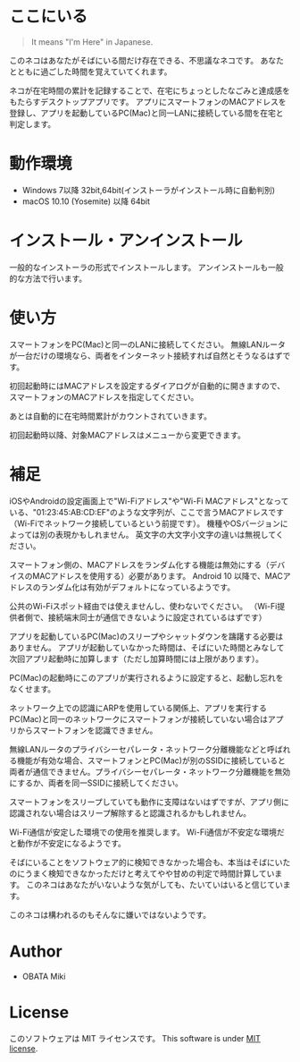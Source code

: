 # ここにいる
> It means "I'm Here" in Japanese.

このネコはあなたがそばにいる間だけ存在できる、不思議なネコです。
あなたとともに過ごした時間を覚えていてくれます。

ネコが在宅時間の累計を記録することで、在宅にちょっとしたなごみと達成感をもたらすデスクトップアプリです。
アプリにスマートフォンのMACアドレスを登録し、アプリを起動しているPC(Mac)と同一LANに接続している間を在宅と判定します。

# 動作環境

* Windows 7以降 32bit,64bit(インストーラがインストール時に自動判別)
* macOS 10.10 (Yosemite) 以降 64bit

# インストール・アンインストール

一般的なインストーラの形式でインストールします。
アンインストールも一般的な方法で行います。

# 使い方

スマートフォンをPC(Mac)と同一のLANに接続してください。
無線LANルータが一台だけの環境なら、両者をインターネット接続すれば自然とそうなるはずです。

初回起動時にはMACアドレスを設定するダイアログが自動的に開きますので、スマートフォンのMACアドレスを指定してください。

あとは自動的に在宅時間累計がカウントされていきます。

初回起動時以降、対象MACアドレスはメニューから変更できます。

# 補足

iOSやAndroidの設定画面上で"Wi-Fiアドレス"や"Wi-Fi MACアドレス"となっている、"01:23:45:AB:CD:EF"のような文字列が、ここで言うMACアドレスです（Wi-Fiでネットワーク接続しているという前提です）。
機種やOSバージョンによっては別の表現かもしれません。
英文字の大文字小文字の違いは無視してください。

スマートフォン側の、MACアドレスをランダム化する機能は無効にする（デバイスのMACアドレスを使用する）必要があります。
Android 10 以降で、MACアドレスのランダム化は有効がデフォルトになっているようです。

公共のWi-Fiスポット経由では使えませんし、使わないでください。
（Wi-Fi提供者側で、接続端末同士が通信できないように設定されているはずです）

アプリを起動しているPC(Mac)のスリープやシャットダウンを躊躇する必要はありません。
アプリが起動していなかった時間は、そばにいた時間とみなして次回アプリ起動時に加算します（ただし加算時間には上限があります）。

PC(Mac)の起動時にこのアプリが実行されるように設定すると、起動し忘れをなくせます。

ネットワーク上での認識にARPを使用している関係上、アプリを実行するPC(Mac)と同一のネットワークにスマートフォンが接続していない場合はアプリからスマートフォンを認識できません。

無線LANルータのプライバシーセパレータ・ネットワーク分離機能などと呼ばれる機能が有効な場合、スマートフォンとPC(Mac)が別のSSIDに接続していると両者が通信できません。プライバシーセパレータ・ネットワーク分離機能を無効にするか、両者を同一SSIDに接続してください。

スマートフォンをスリープしていても動作に支障はないはずですが、アプリ側に認識されない場合はスリープ解除すると認識されるかもしれません。

Wi-Fi通信が安定した環境での使用を推奨します。
Wi-Fi通信が不安定な環境だと動作が不安定になるようです。

そばにいることをソフトウェア的に検知できなかった場合も、本当はそばにいたのにうまく検知できなかっただけと考えてやや甘めの判定で時間計算しています。
このネコはあなたがいないような気がしても、たいていはいると信じています。

このネコは構われるのもそんなに嫌いではないようです。

# Author

* OBATA Miki

# License

このソフトウェアは MIT ライセンスです。
This software is under [MIT license](https://en.wikipedia.org/wiki/MIT_License).

